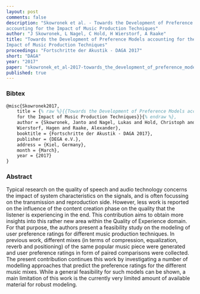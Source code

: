 ```yaml
---
layout: post
comments: false
description: "Skowronek et al. - Towards the Development of Preference Models
accounting for the Impact of Music Production Techniques"
author: "J Skowronek, L Nagel, C Hold, H Wierstorf, A Raake"
title: "Towards the Development of Preference Models accounting for the
Impact of Music Production Techniques"
proceedings: "Fortschritte der Akustik - DAGA 2017"
short: "DAGA"
year: "2017"
paper: "skowronek_et_al-2017-towards_the_development_of_preference_models.pdf"
published: true
---
```


### Bibtex

```latex
@misc{Skowronek2017,
    title = {% raw %}{{Towards the Development of Preference Models accounting
    for the Impact of Music Production Techniques}}{% endraw %},
    author = {Skowronek, Janto and Nagel, Lukas and Hold, Christoph and
    Wierstorf, Hagen and Raake, Alexander},
    booktitle = {Fortschritte der Akustik - DAGA 2017},
    publisher = {DEGA e.V.},
    address = {Kiel, Germany},
    month = {March},
    year = {2017}
}
```

### Abstract

Typical research on the quality of speech and audio technology concerns
the impact of system characteristics on the signals, and is often focussing
on the transmission and reproduction side. However, less work is
reported on the influence of the content creation phase on the quality
that the listener is experiencing in the end. This contribution aims to
obtain more insights into this rather new area within the Quality of Experience
domain. For that purpose, the authors present a feasibility study
on the modeling of user preference ratings for different music production
techniques. In previous work, different mixes (in terms of compression,
equalization, reverb and positioning) of the same popular music piece
were generated and user preference ratings in form of paired comparisons
were collected. The present contribution continues this work by
investigating a number of modelling approaches that predict the preference
ratings for the different music mixes. While a general feasibility for
such models can be shown, a main limitation of this work is the currently
very limited amount of available material for robust modeling.
